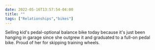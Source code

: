 ---date: 2022-05-16T13:57:54-04:00title: ""tags: ["Relationships","bikes"]---Selling kid's pedal-optional balance bike today because it's just been hanging in garage since she outgrew it and graduated to a full-on pedal bike. Proud of her for skipping training wheels.